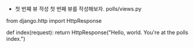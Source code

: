 
* 첫 번쨰 뷰 작성
첫 번째 뷰를 작성해보자.
polls/views.py
>
from django.http import HttpResponse


def index(request):
    return HttpResponse("Hello, world. You're at the polls index.")
>
